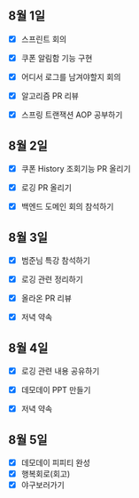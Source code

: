 ## 8월 1일

- [x] 스프린트 회의
- [x] 쿠폰 알림함 기능 구현
- [x] 어디서 로그를 남겨야할지 회의
- [x] 알고리즘 PR 리뷰
- [x] 스프링 트랜잭션 AOP 공부하기


## 8월 2일

- [x] 쿠폰 History 조회기능 PR 올리기
- [x] 로깅 PR 올리기
- [x] 백엔드 도메인 회의 참석하기


## 8월 3일

- [x] 범준님 특강 참석하기
- [x] 로깅 관련 정리하기
- [x] 올라온 PR 리뷰
- [x] 저녁 약속


## 8월 4일

- [x] 로깅 관련 내용 공유하기
- [x] 데모데이 PPT 만들기
- [x] 저녁 약속



## 8월 5일

- [x] 데모데이 피피티 완성
- [x] 행복회로(회고)
- [x] 야구보러가기
